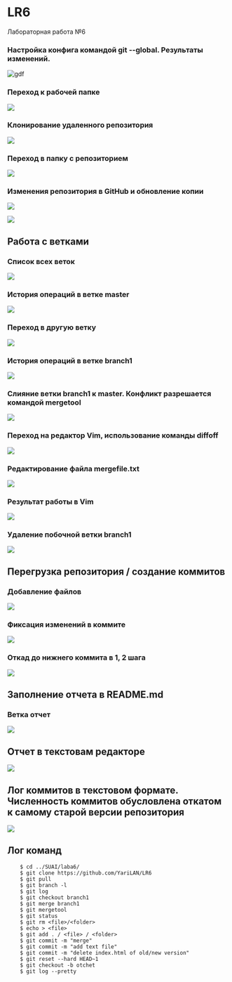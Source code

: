 # LR6
Лабораторная работа №6
### Настройка конфига командой git --global. Результаты изменений.
![gdf](ForLABA6\НАЧАло.png)
### Переход к рабочей папке
![](ForLABA6\RouteToFile.png)
### Клонирование удаленного репозитория
![](ForLABA6\Clone.png)
### Переход в папку с репозиторием
![](ForLABA6\AddRepositoryWithReadyFile.png)
### Изменения репозитория в GitHub и обновление копии 
![](ForLABA6\CreateANewFile.png)

![](ForLABA6\GitPullLL.png)

##  Работа с ветками
### Список всех веток
![](ForLABA6\SPISOk.png)

### История операций в ветке master
![](ForLABA6\Story.png)

### Переход в другую ветку
![](ForLABA6\Переходнабренч.png)
### История операций в ветке branch1
![](ForLABA6\Branch1.png)
### Слияние ветки branch1 к master. Конфликт разрешается командой mergetool
![](ForLABA6\MErge.png)
### Переход на редактор Vim, использование команды diffoff
![](ForLABA6\Diff.png)
### Редактирование файла mergefile.txt
![](ForLABA6\Применениеdiffoff.png)
### Результат работы в Vim
![](ForLABA6\Результатmergetool.png)
### Удаление побочной ветки branch1
![](ForLABA6\Удалениеветки.png)
## Перегрузка репозитория / создание коммитов
### Добавление файлов
![](ForLABA6\Добавлениефайлов.png)
### Фиксация изменений в коммите
![](ForLABA6\Всекоммиты.png) 
### Откад до нижнего коммита в 1, 2 шага
![](ForLABA6\Откатдонижнегокоммита.png) 

## Заполнение отчета в README.md
### Ветка отчет
![](ForLABA6\Отчет.png) 
## Отчет в текстовам редакторе
![](ForLABA6\Работа.png)

## Лог коммитов в текстовом формате. Численность коммитов обусловлена откатом к самому старой версии репозитория
![](ForLABA6\Комитинг.png)

## Лог команд
```
    $ cd ../SUAI/laba6/
    $ git clone https://github.com/YariLAN/LR6
    $ git pull
    $ git branch -l
    $ git log
    $ git checkout branch1
    $ git merge branch1
    $ git mergetool
    $ git status
    $ git rm <file>/<folder>
    $ echo > <file>
    $ git add . / <file> / <folder>
    $ git commit -m "merge"
    $ git commit -m "add text file"
    $ git commit -m "delete index.html of old/new version"
    $ git reset --hard HEAD~1
    $ git checkout -b otchet
    $ git log --pretty 
```
###